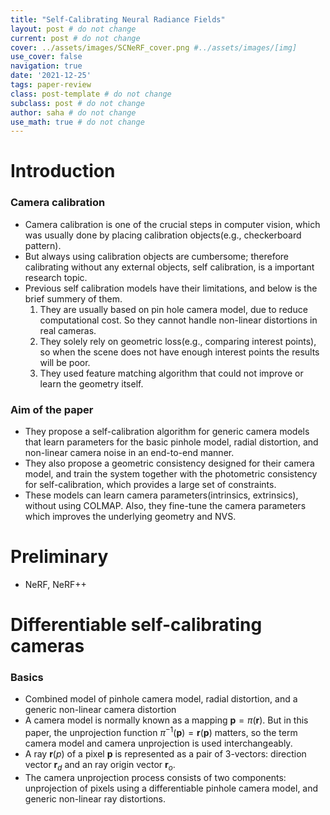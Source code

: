 ```yaml
---
title: "Self-Calibrating Neural Radiance Fields"
layout: post # do not change
current: post # do not change
cover: ../assets/images/SCNeRF_cover.png #../assets/images/[img]
use_cover: false
navigation: true
date: '2021-12-25'
tags: paper-review
class: post-template # do not change
subclass: post # do not change
author: saha # do not change
use_math: true # do not change
---
```


# Introduction

### Camera calibration

- Camera calibration is one of the crucial steps in computer vision, which was usually done by placing calibration objects(e.g., checkerboard pattern). 
- But always using calibration objects are cumbersome; therefore calibrating without any external objects, self calibration, is a important research topic. 
- Previous self calibration models have their limitations, and below is the brief summery of them. 
    1. They are usually based on pin hole camera model, due to reduce computational cost. So they cannot handle non-linear distortions in real cameras. 
    2. They solely rely on geometric loss(e.g., comparing interest points), so when the scene does not have enough interest points the results will be poor. 
    3. They used feature matching algorithm that could not improve or learn the geometry itself. 

### Aim of the paper

- They propose a self-calibration algorithm for generic camera models that learn parameters for the basic pinhole model, radial distortion, and non-linear camera noise in an end-to-end manner. 
- They also propose a geometric consistency designed for their camera model, and train the system together with the photometric consistency for self-calibration, which provides a large set of constraints. 
- These models can learn camera parameters(intrinsics, extrinsics), without using COLMAP. Also, they fine-tune the camera parameters which improves the underlying geometry and NVS. 

# Preliminary

- NeRF, NeRF++

# Differentiable self-calibrating cameras

### Basics

- Combined model of pinhole camera model, radial distortion, and a generic non-linear camera distortion
- A camera model is normally known as a mapping $\mathbf{p} = \pi (\mathbf{r})$. But in this paper, the unprojection function $\pi ^{-1}(\mathbf{p}) = \mathbf{r}(\mathbf{p})$ matters, so the term camera model and camera unprojection is used interchangeably. 
- A ray $\mathbf{r}(p)$ of a pixel $\mathbf{p}$ is represented as a pair of 3-vectors: direction vector $\mathbf{r}_d$ and an ray origin vector $\mathbf{r}_o$. 
- The camera unprojection process consists of two components: unprojection of pixels using a differentiable pinhole camera model, and generic non-linear ray distortions. 



